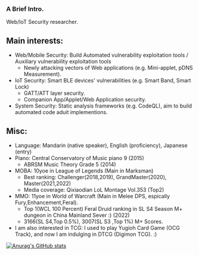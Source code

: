 ### A Brief Intro.

Web/IoT Security researcher.

## Main interests:

- Web/Mobile Security: Build Automated vulnerability exploitation tools / Auxiliary vulnerability exploitation tools
  - Newly attacking vectors of Web applications (e.g. Mini-applet, pDNS Measurement).
- IoT Security: Smart BLE devices' vulnerabilities (e.g. Smart Band, Smart Lock)
  - GATT/ATT layer security.
  - Companion App/Applet/Web Application security. 
- System Security: Static analysis frameworks (e.g. CodeQL), aim to build automated code aduit implementions.

## Misc:

- Language: Mandarin (native speaker), English (proficiency), Japanese (entry)
- Piano: Central Conservatory of Music piano 9 (2015)
  - ABRSM Music Theory Grade 5 (2014)
- MOBA: 10yoe in League of Legends (Main in Marksman)
  - Best ranking: Challenger(2018,2019), GrandMaster(2020), Master(2021,2022)
  - Media coverage: Qixiaodian LoL Montage Vol.353 (Top2)
- MMO: 11yoe in World of Warcraft (Main in Melee DPS, espically Fury,Enhancement,Feral). 
  - Top 1(WCL 100 Percent) Feral Druid ranking in SL S4 Season M+ dungeon in China Mainland Sever :) (2022)
  - 3166(SL S4,Top 0.5%), 3007(SL S3 ,Top 1%) M+ Scores.
 - I am also interested in TCG: I used to play Yugioh Card Game (OCG Track), and now I am indulging in DTCG (Digimon TCG). :)

[![Anurag's GitHub stats](https://github-readme-stats.vercel.app/api?username=kee1ongz)](https://github.com/anuraghazra/github-readme-stats)

<!--
**kee1ongz/kee1ongz** is a ✨ _special_ ✨ repository because its `README.md` (this file) appears on your GitHub profile.

Here are some ideas to get you started:

- 🔭 I’m currently working on ...
- 🌱 I’m currently learning ...
- 👯 I’m looking to collaborate on ...
- 🤔 I’m looking for help with ...
- 💬 Ask me about ...
- 📫 How to reach me: ...
- 😄 Pronouns: ...
- ⚡ Fun fact: ...
-->
